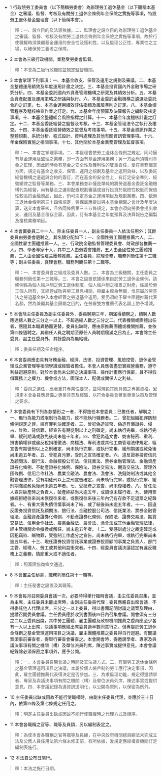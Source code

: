 * 1 行政院勞工委員會（以下簡稱勞委會）為辦理勞工退休基金（以下簡稱本基金）之審議、監督、考核及有關勞工退休金條例年金保險之實施等事項，特設勞工退休基金監理會（以下簡稱本會）。

> 釋：一、設立目的及法源依據。二、監理會之設立目的為辦理勞工退休基金之審議、監督、考核及有關勞工退休金條例年金保險之實施等事項，故於行使職權時須兼顧基金運用的安全性及獲利性，以及監理公正性、專業性之立場，以確保勞工養老之保障。

* 2 本會為三級行政機關，業務受勞委會監督。

> 釋：本會為三級行政機關並規定監督機關。

* 3 本會掌理下列事項：一、本基金收支、保管及運用之規劃及審議。二、本基金整體運用績效及年度運用計畫之決定。三、本基金投資國內外金融市場之研究分析。四、本基金委託國內外資產管理機構之研究及其績效分析。五、本基金資產配置及運用策略之研議與執行。六、本基金委託金融機構之遴選及委託合約之訂定。七、本基金運用績效評估指標及風險準則之訂定。八、本基金控管程序及稽核檢查作業之訂定。九、本基金年度預算及決算報告之編制及核定事項。十、本基金整體組合風險指標之計算。十一、本基金年度稽核計畫之訂定。十二、本基金委託經營之監督及考核。十三、本基金管理法令之執行及稽查。十四、本基金委託經營績效之監督及考核事項。十五、本基金資訊作業之整體規劃、系統分析、程式設計、資料處理及其他有關資訊管理事項。十六、年金保險實施之相關事項。十七、其他關於本基金業務管理及監督事項。

> 釋：一、本會之掌理事項。二、本監理會依勞工退休金條例之規定，同時擁有基金運用及監理之業務，即一方面有基金運用業務；另一方面尚須職司基金之監理，因此同時負有基金之安全性及獲利性的雙重責任，爰在業務職掌方面，規定有基金之收支、保管、運用之規劃及基金之運用效益，以及委託經營機構之遴選與合約的簽訂，而在基金的安全性上，有訂定安全準則、經營績效之監督等業務。三、本會業務並非僅是單純的將勞退基金委託金融機構代為經營，尚有基金之運用配置規劃審議或自行投資於風險性較低而保值性較高的金融商品，因此，仍可決定基金之運用項目及規劃業務。四、依勞工退休金條例第三十四條規定，勞保局應提出與本基金相關之會計及年度決算，送交本會審核，且依同條例第三十五條規定，本會亦須向勞委會提出收支、運用及基金積存金額，因此，訂有本基金之年度預算及決算報告之編製及覆核業務項目。

* 4 本會置委員二十一人，除主任委員一人，副主任委員一人依法任用外；其餘委員由勞委會遴聘之，其名額分配如下：一、全國性勞工團體推薦六人。二、全國性雇主團體推薦一人。三、行政院金融監督管理委員會、財政部各推薦一人。四、學者專家十人，其中三人由勞委會推薦，五人由全國性勞工團體推薦，二人由全國性雇主團體推薦。主任委員，綜理會務，職務列簡任第十三職等；副主任委員，襄理會務，職務列簡任第十二職等。

> 釋：一、本會委員會之組成及委員人數。二、本會為三級機關，主任委員之職務列簡任第十三職等。三、本會之設置依據係來自於勞工退休金條例，該條例係為個人帳戶制之勞工退休制度，個人帳戶制之積累之財產，係屬於勞工個人所有，其經營成敗與勞工息息相關，與雇主較為無關，惟原屬於勞基法之勞退基金併入本會經管之勞退基金運用，爰仍須給予雇主團體推薦代表名額，然為兼顧其基金歸屬之目的，在勞雇雙方推薦代表名額上酌予增減。

* 5 本會除主任委員及副主任委員外，委員聘期三年，期滿得續聘之，續聘人數應達總人數之三分之一以上，不超過總人數之三分之二。代表機關或團體出任者，應隨其本職異動而更替。委員出缺時，應由原推薦團體或機關推薦，並依第四條遴聘之。其繼任人員之聘期至原任人員聘期屆滿之日為止。本會除主任委員、副主任委員外，其餘委員為無給職。

> 釋：委員任期及任命程序。

* 6 本會委員應由具有財務金融、經濟、法律、投資管理、風險控管、退休金管理或企業管理等相關學識或經驗者擔任。本會人員應善盡忠實經營義務，遵守利益迴避原則，對於本會尚未公開之決議事項、操作計畫應行保密，且不得假借職務上之權力、機會或方法，圖謀本人、配偶或關係人之利益。

> 釋：委員之選任，應著重其專業性要求，並得規範其應具備之專業資格。爰規定本會委員應具備之專業背景及經驗，以符合委員會著重專業決策及管理之要求。

* 7 本會委員有下列各款情形之一者，不得擔任本會委員；已擔任者，解聘之：一、無行為能力或限制行為能力，致不能執行職務者。二、曾犯組織犯罪防制條例規定之罪，經有罪判決確定者。三、曾犯偽造貨幣、偽造有價證券、侵占、詐欺、背信罪，經宣告有期徒刑以上之刑確定，尚未執行完畢，或執行完畢、緩刑期滿或赦免後尚未逾十年者。四、曾犯偽造文書、妨害秘密、重利、損害債權罪或違反稅捐稽徵法、商標法、專利法或其他工商管理法律規定，經宣告有期徒刑以上之刑確定，尚未執行完畢，或執行完畢、緩刑期滿或赦免後尚未逾五年者。五、曾犯貪污罪，受刑之宣告確定者。六、違反證券投資信託及顧問法、銀行法、金融控股公司法、信託業法、票券金融管理法、金融資產證券化條例、不動產證券化條例、保險法、證券交易法、期貨交易法、管理外匯條例、信用合作社法、農業金融法、農會法、漁會法、洗錢防制法或其他金融管理法律，受有期徒刑以上之刑宣告確定，尚未執行完畢，或執行完畢、緩刑期滿或赦免後尚未逾五年者。七、受破產之宣告，尚未復權者。八、曾任法人宣告破產時之負責人，破產終結尚未逾五年，或調協未履行者。九、使用票據經拒絕往來尚未恢復往來者，或恢復往來後三年內仍有存款不足退票之紀錄者。十、有重大喪失債信情事尚未了結、或了結後尚未逾五年者。十一、因違反證券投資信託及顧問法、銀行法、金融控股公司法、信託業法、票券金融管理法、金融資產證券化條例、不動產證券化條例、保險法、證券交易法、期貨交易法、信用合作社法、農業金融法、農會法、漁會法或其他金融管理法律，經主管機關命令撤換或解任，尚未逾五年者。十二、受感訓處分之裁定確定或因犯竊盜、贓物罪，受強制工作處分之宣告，尚未執行完畢，或執行完畢尚未逾五年者。十三、現任證券投資信託事業或證券投資顧問事業之負責人、部門主管、經理人、勞工或其他利益衝突者。十四、經委員會議決議認定有違反職務上之義務，情節重大或不適任者。

> 釋：照黨團協商條文通過。

* 8 本會置主任秘書，職務列簡任第十一職等。

> 釋：主任秘書之設置及其職等。

* 9 本會每月召開委員會議一次，必要時得舉行臨時會議，由主任委員召集，並為主席，主任委員未能出席時，由副主任委員代理；委員應親自出席會議，不得委託他人代理出席。三分之一以上委員，得以書面記明討論之議案及理由，提請召開委員會議。主任委員應於收到書面後四日內召集會議。開會須有三分之二以上委員出席，其中勞工團體、雇主團體及政府機關推薦之委員應至少各有一人以上出席，決議事項應經出席委員過半數同意行之。但專屬於勞工退休金條例之基金管理運用項目之決議，雇主團體推薦之委員得自行迴避。有關議案須事前審查者，得舉行審查會審查之。本會開會時，得邀請學者、專家及與議決事項有關之機關（構）及單位派員列席，陳述事實或提供意見。本會會議紀錄除必須保密之事項外，應予公開。

> 釋：一、本會委員召開會議之時間及其決議方式。二、有關勞工退休金條例之基金管理運用項目之決議，本屬於個人帳戶制的勞工應行決定事項，因此，雇主團體推薦代表得決定是否參加。三、為求監理功能，規定得邀請學者、專家及與議決事項有關之機關（構）及單位派員列席，陳述事實或提供意見。四、本會議紀錄為達資訊透明化，以公開為原則，以保密為例外。

* 10 主任委員出缺或因故不能行使職權時，由副主任委員代理，並應於三十日內，依第四條及第七條規定任用之。

> 釋：明定主任委員出缺或因故不能行使職權時之代理方式及順序。

* 11 本會各職稱之官等、職等及員額，另以編制表定之。

> 釋：為使本會各職稱之官等職等及員額，在中央政府機關總員額法未完成立法及公務人員任用法第六條未修正前，有所依據，爰規定應經權責機關訂定編制表施行。

* 12 本法自公布日施行。

> 釋：本法之施行日期。

